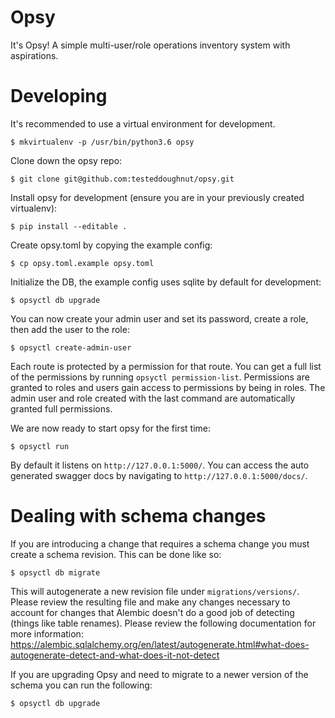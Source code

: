 # Opsy
It's Opsy! A simple multi-user/role operations inventory system with aspirations.

# Developing
It's recommended to use a virtual environment for development.

    $ mkvirtualenv -p /usr/bin/python3.6 opsy

Clone down the opsy repo:

    $ git clone git@github.com:testeddoughnut/opsy.git

Install opsy for development (ensure you are in your previously created virtualenv):

    $ pip install --editable .

Create opsy.toml by copying the example config:

    $ cp opsy.toml.example opsy.toml

Initialize the DB, the example config uses sqlite by default for development:

    $ opsyctl db upgrade

You can now create your admin user and set its password, create a role, then add the user to the role:

    $ opsyctl create-admin-user

Each route is protected by a permission for that route. You can get a full list of the permissions by running `opsyctl permission-list`. Permissions are granted to roles and users gain access to permissions by being in roles. The admin user and role created with the last command are automatically granted full permissions.

We are now ready to start opsy for the first time:

    $ opsyctl run

By default it listens on `http://127.0.0.1:5000/`. You can access the auto generated swagger docs by navigating to `http://127.0.0.1:5000/docs/`.

# Dealing with schema changes

If you are introducing a change that requires a schema change you must create a schema revision. This can be done like so:

    $ opsyctl db migrate

This will autogenerate a new revision file under `migrations/versions/`. Please review the resulting file and make any changes necessary to account for changes that Alembic doesn't do a good job of detecting (things like table renames). Please review the following documentation for more information:
https://alembic.sqlalchemy.org/en/latest/autogenerate.html#what-does-autogenerate-detect-and-what-does-it-not-detect

If you are upgrading Opsy and need to migrate to a newer version of the schema you can run the following:

    $ opsyctl db upgrade
